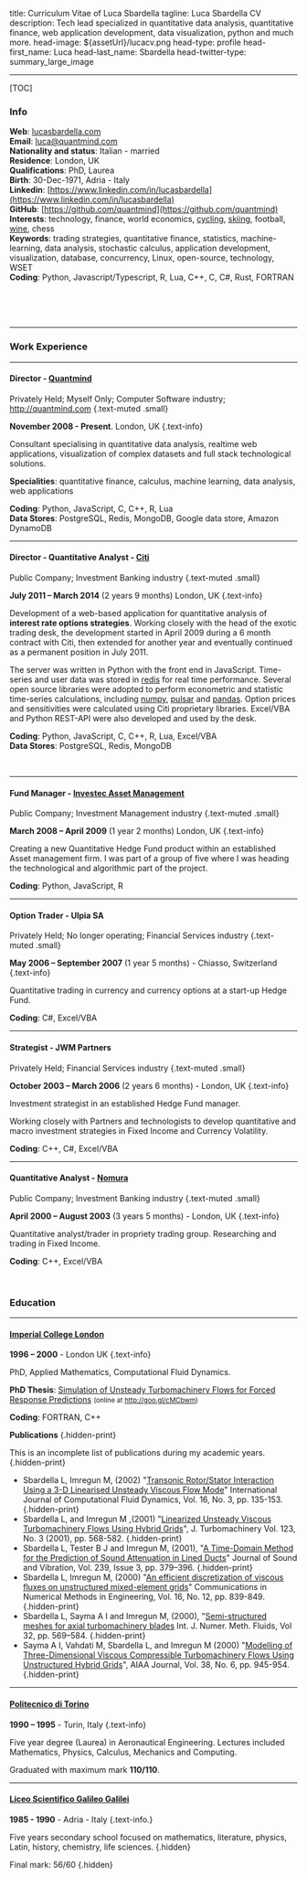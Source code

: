 title: Curriculum Vitae of Luca Sbardella
tagline: Luca Sbardella CV
description: Tech lead specialized in quantitative data analysis, quantitative finance, web application development, data visualization, python and much more.
head-image: ${assetUrl}/lucacv.png
head-type: profile
head-first_name: Luca
head-last_name: Sbardella
head-twitter-type: summary_large_image

---

[TOC]

### Info

**Web**: [lucasbardella.com](http://lucasbardella.com)<br>
**Email**: [luca@quantmind.com](mailto:luca@quantmind.com)<br>
**Nationality and status**: Italian - married<br>
**Residence**: London, UK<br>
**Qualifications**: PhD, Laurea<br>
**Birth**: 30-Dec-1971, Adria - Italy<br>
**Linkedin**: [https://www.linkedin.com/in/lucasbardella](https://www.linkedin.com/in/lucasbardella)<br>
**GitHub**: [https://github.com/quantmind](https://github.com/quantmind)<br>
**Interests**: technology, finance, world economics, [cycling][], [skiing][], football, [wine][], chess<br>
**Keywords**: trading strategies, quantitative finance, statistics, machine-learning, data analysis, stochastic calculus, application development, visualization, database, concurrency, Linux, open-source, technology, WSET<br>
**Coding**: Python, Javascript/Typescript, R, Lua, C++, C, C#, Rust, FORTRAN

<div class="visible-print">
<br>
<br>
<br>
</div>

<hr>

### Work Experience

<hr>

#### Director - [Quantmind](http://quantmind.com)

Privately Held; Myself Only; Computer Software industry; <span class="visible-print-block">http://quantmind.com<span>
{.text-muted .small}

<strong>November 2008 - Present</strong>. <span class='time-since' data_since='November 2008'></span> London, UK
{.text-info}

Consultant specialising in quantitative data analysis, realtime web applications,
visualization of complex datasets and full stack technological solutions.

**Specialities**: quantitative finance, calculus, machine learning, data analysis, web applications

**Coding**: Python, JavaScript, C, C++, R, Lua<br>
**Data Stores**: PostgreSQL, Redis, MongoDB, Google data store, Amazon DynamoDB

<hr>

#### Director - Quantitative Analyst - [Citi](https://www.linkedin.com/company/citi)

Public Company; Investment Banking industry
{.text-muted .small}

<strong>July 2011 – March 2014</strong> (2 years 9 months) London, UK
{.text-info}

Development of a web-based application for quantitative analysis of **interest rate options strategies**.
Working closely with the head of the exotic trading desk, the development started in April 2009 during a 6 month contract with Citi, then extended for
another year and eventually continued as a permanent position in July 2011.

The server was written in Python with the front end in JavaScript.
Time-series and user data was stored in [redis](http://redis.io/) for real time performance.
Several open source libraries were adopted to perform econometric and statistic
time-series calculations, including [numpy](http://www.numpy.org/), [pulsar](http://pythonhosted.org/pulsar/)
and [pandas](http://pandas.pydata.org/).
Option prices and sensitivities were calculated using Citi
proprietary libraries. Excel/VBA and Python REST-API were also developed and used by the desk.

**Coding**: Python, JavaScript, C, C++, R, Lua, Excel/VBA<br>
**Data Stores**: PostgreSQL, Redis, MongoDB

<div class="visible-print">
<br>
</div>
<hr>

#### Fund Manager - [Investec Asset Management](https://www.linkedin.com/company/investec-asset-management)

Public Company; Investment Management industry
{.text-muted .small}

<strong>March 2008 – April 2009</strong> (1 year 2 months) London, UK
{.text-info}

Creating a new Quantitative Hedge Fund product within an established Asset management firm.
I was part of a group of five where I was heading the technological and algorithmic part of the project.

**Coding**: Python, JavaScript, R

<hr>

#### Option Trader - Ulpia SA

Privately Held; No longer operating; Financial Services industry
{.text-muted .small}

<strong>May 2006 – September 2007</strong> (1 year 5 months) - Chiasso, Switzerland
{.text-info}

Quantitative trading in currency and currency options at a start-up Hedge Fund.

**Coding**: C#, Excel/VBA

<hr>

#### Strategist - JWM Partners

Privately Held; Financial Services industry
{.text-muted .small}

<strong>October 2003 – March 2006</strong> (2 years 6 months) - London, UK
{.text-info}

Investment strategist in an established Hedge Fund manager.

Working closely with Partners and technologists to develop quantitative and macro
investment strategies in Fixed Income and Currency Volatility.

**Coding**: C++, C#, Excel/VBA

<hr>

#### Quantitative Analyst - [Nomura](http://www.nomura.com/)

Public Company; Investment Banking industry
{.text-muted .small}

<strong>April 2000 – August 2003</strong> (3 years 5 months) - London, UK
{.text-info}

Quantitative analyst/trader in propriety trading group. Researching and trading in Fixed Income.

**Coding**: C++, Excel/VBA

<div class="visible-print">
<br>
</div>

### Education

<hr>

#### [Imperial College London](http://www3.imperial.ac.uk/)

<strong>1996 – 2000</strong> - London UK
{.text-info}

PhD, Applied Mathematics, Computational Fluid Dynamics.

**PhD Thesis**: [Simulation of Unsteady Turbomachinery Flows for Forced Response Predictions](http://goo.gl/cMCbwm)
<small class='visible-print-block'>(online at http://goo.gl/cMCbwm)</small>

**Coding**: FORTRAN, C++

**Publications**
{.hidden-print}

This is an incomplete list of publications during my academic years.
{.hidden-print}

- Sbardella L, Imregun M, (2002) "[Transonic Rotor/Stator Interaction Using a 3-D Linearised Unsteady Viscous Flow Mode](http://goo.gl/W8K0KD)" International Journal of Computational Fluid Dynamics, Vol. 16, No. 3, pp. 135-153.
  {.hidden-print}
- Sbardella L, and Imregun M ,(2001) "[Linearized Unsteady Viscous Turbomachinery Flows Using Hybrid Grids](http://goo.gl/tD47VK)", J. Turbomachinery Vol. 123, No. 3 (2001), pp. 568-582.
  {.hidden-print}
- Sbardella L, Tester B J and Imregun M, (2001), "[A Time-Domain Method for the Prediction of Sound Attenuation in Lined Ducts](http://goo.gl/vx2IAD)" Journal of Sound and Vibration, Vol. 239, Issue 3, pp. 379–396.
  {.hidden-print}
- Sbardella L, Imregun M, (2000) "[An efficient discretization of viscous fluxes on unstructured mixed-element grids](http://goo.gl/J1cBIa)" Communications in Numerical Methods in Engineering, Vol. 16, No. 12, pp. 839-849.
  {.hidden-print}
- Sbardella L, Sayma A I and Imregun M, (2000), "[Semi-structured meshes for axial turbomachinery blades](http://goo.gl/vYZMfC) Int. J. Numer. Meth. Fluids, Vol 32, pp. 569–584.
  {.hidden-print}
- Sayma A I, Vahdati M, Sbardella L, and Imregun M (2000) "[Modelling of Three-Dimensional Viscous Compressible Turbomachinery Flows Using Unstructured Hybrid Grids](http://goo.gl/1VRCme)", AIAA Journal, Vol. 38, No. 6, pp. 945-954.
  {.hidden-print}

<hr>

#### [Politecnico di Torino](http://www.polito.it/index.php?lang=en)

<strong>1990 – 1995</strong> - Turin, Italy
{.text-info}

Five year degree (Laurea) in Aeronautical Engineering.
Lectures included Mathematics, Physics, Calculus, Mechanics and Computing.

Graduated with maximum mark <strong>110/110</strong>.

<hr>

#### [Liceo Scientifico Galileo Galilei](http://www.liceoadria.it/)

<strong>1985 - 1990</strong> - Adria - Italy
{.text-info.}

Five years secondary school focused on mathematics, literature, physics, Latin, history, chemistry, life sciences.
{.hidden}

Final mark: 56/60
{.hidden}

[skiing]: https://www.flickr.com/photos/sbardella/tags/skiing/
[cycling]: http://www.strava.com/athletes/lsbardel
[wine]: https://www.flickr.com/photos/sbardella/tags/wine
